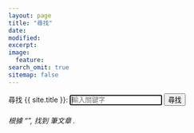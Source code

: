 ```yaml
---
layout: page
title: "尋找"
date: 
modified:
excerpt:
image:
  feature:
search_omit: true
sitemap: false
---
```

  
<!-- Search form -->
<form method="get" action="{{ site.url }}/search/" data-search-form class="simple-search">
  <label for="q">尋找 {{ site.title }}:</label>
  <input type="search" name="q" id="q" placeholder="輸入關鍵字" data-search-input id="goog-wm-qt" autofocus />
  <input type="submit" value="尋找" id="goog-wm-sb" />
</form>

<!-- Search results placeholder -->
<h6 data-search-found>
  根據 &ldquo;<span data-search-found-term></span>&rdquo;, 找到  <span data-search-found-count></span> 筆文章 .
</h6>
<ul class="post-list" data-search-results></ul>

<!-- Search result template -->
<script type="text/x-template" id="search-result">
  <li><article>
    <a href="##Url##">##Title## <span class="excerpt">##Excerpt##</span></a>
  </article></li>
</script>
